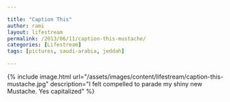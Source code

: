 ```yaml
---

title: "Caption This"
author: rami
layout: lifestream
permalink: /2013/06/11/caption-this-mustache/
categories: [Lifestream]
tags: [pictures, saudi-arabia, jeddah]

---
```


{% include image.html url="/assets/images/content/lifestream/caption-this-mustache.jpg" description="I felt compelled to parade my shiny new Mustache. Yes capitalized" %}
